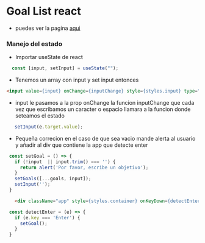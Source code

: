 # Goal List react
- puedes ver la pagina [aqui](https://nakamavg.github.io/Reactgoalpage/)
### Manejo del estado
- Importar useState de react
```jsx
  const [input, setInput] = useState("");
```
 - Tenemos un array con input y set input entonces 
 ```html
<input value={input} onChange={inputChange} style={styles.input} type="text" placeholder="Escribir objetivo" />

 ```
 - input le pasamos a la prop onChange la funcion inputChange
 que cada vez que escribamos un caracter o espacio llamara a la funcion donde seteamos el estado
 ```jsx
    setInput(e.target.value);
 ```

 - Pequeña correcion en el caso de que sea vacio mande alerta al usuario y añadir al div que contiene la app que detecte enter
 ```jsx
  const setGoal = () => {
    if (!input  || input.trim() === '') {
      return alert('Por favor, escribe un objetivo');
    }
    setGoals([...goals, input]);
    setInput('');
  }
 ```
 ```html
    <div className="app" style={styles.container} onKeyDown={detectEnter}>

 ```
 ```jsx
  const detectEnter = (e) => {
    if (e.key === 'Enter') {
      setGoal();
    }
  }
 ```